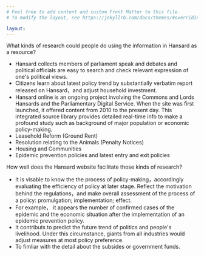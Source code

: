 ```yaml
---
# Feel free to add content and custom Front Matter to this file.
# To modify the layout, see https://jekyllrb.com/docs/themes/#overriding-theme-defaults

layout: 
---
```

What kinds of research could people do using the information in Hansard as a resource?

- Hansard collects members of parliament speak and debates and political officials are easy to search and check relevant expression of one's political views.
- Citizens learn about latest policy trend by substantially verbatim report released on Hansard，and adjust household investment.
- Hansard online is an ongoing project involving the Commons and Lords Hansards and the Parliamentary Digital Service. When the site was first launched, it offered content from 2010 to the present day. This integrated source library provides detailed real-time info to make a profound study such as background of major population or economic policy-making.
- Leasehold Reform (Ground Rent) 
- Resolution relating to the Animals (Penalty Notices)
- Housing and Communities
- Epidemic prevention policies and latest entry and exit policies

How well does the Hansard website facilitate those kinds of research?
- It is visable to know the the process of policy-making，accordingly evaluating the efficiency of policy at later stage. Reflect the motivation behind the regulations，and make overall assessment of  the  process of a policy: promulgation; implementation; effect.
- For example， it appears the number of confirmed cases of the epidemic and the economic situation after the implementation of an epidemic prevention policy.
- It contributs to predict the future trend of politics and people's livelihood. Under this circumstance, giants from all industries would adjust measures at most policy preference.
- To fimliar with the detail about the subsides or government funds.
